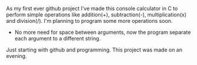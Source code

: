 As my first ever github project I've made this console calculator in C to perform simple operations like addition(+), subtraction(-), multiplication(x) and division(/). I'm planning to program some more operations soon.
* No more need for space between arguments, now the program separate each argument to a different string.

Just starting with github and programming.
This project was made on an evening.
